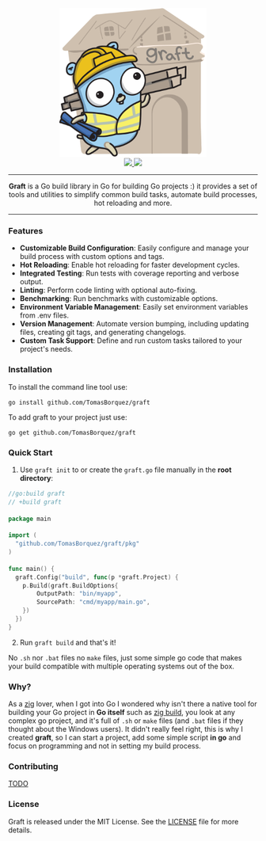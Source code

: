 <div align="center">
	<img alt="Graft logo" src="/images/logo.svg" height="300" /><br />
    <a href="https://pkg.go.dev/github.com/TomasBorquez/graft">
      <img src="https://img.shields.io/badge/%F0%9F%93%9A%20godoc-pkg-00ACD7.svg?color=00ACD7&style=flat-square">
    </a>
    <a href="https://goreportcard.com/report/github.com/TomasBorquez/graft">
      <img src="https://goreportcard.com/badge/github.com/TomasBorquez/graft">
    </a>
</div>

<hr>

<div align="center">
  <b>Graft</b> is a Go build library in Go for building Go projects :) it
  provides a set of tools and utilities to simplify common build tasks, 
  automate build processes, hot reloading and more.
</div>

<hr>

### Features

- **Customizable Build Configuration**: Easily configure and manage your build process with custom options and tags.
- **Hot Reloading**: Enable hot reloading for faster development cycles.
- **Integrated Testing**: Run tests with coverage reporting and verbose output.
- **Linting**: Perform code linting with optional auto-fixing.
- **Benchmarking**: Run benchmarks with customizable options.
- **Environment Variable Management**: Easily set environment variables from .env files.
- **Version Management**: Automate version bumping, including updating files, creating git tags, and generating
  changelogs.
- **Custom Task Support**: Define and run custom tasks tailored to your project's needs.

### Installation

To install the command line tool use:

```shell
go install github.com/TomasBorquez/graft
```

To add graft to your project just use:

```shell
go get github.com/TomasBorquez/graft
```

### Quick Start

1. Use `graft init` to or create the `graft.go` file manually in the **root directory**:

```go
//go:build graft
// +build graft

package main

import (
  "github.com/TomasBorquez/graft/pkg"
)

func main() {
  graft.Config("build", func(p *graft.Project) {
    p.Build(graft.BuildOptions{
        OutputPath: "bin/myapp",
        SourcePath: "cmd/myapp/main.go",
    })
  })
}
```

2. Run `graft build` and that's it!

No `.sh` nor `.bat` files no `make` files, just some simple go code that makes your build compatible with multiple
operating systems out of the box.

### Why?

As a [zig](https://ziglang.org/) lover, when I got into Go I wondered why isn't there a native tool for building your Go
project in **Go itself** such as [zig build](https://ziglang.org/learn/build-system/), you look at any complex go project,
and it's full of `.sh` or `make` files (and `.bat` files if they thought about the Windows users). It didn't really feel right, 
this is why I created **graft**, so I can start a project, add some simple script **in go** and focus on programming and not in setting my build process.

### Contributing

[TODO](TODO.md)

### License

Graft is released under the MIT License. See the [LICENSE](LICENSE) file for more details.